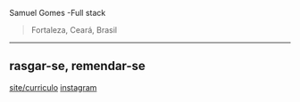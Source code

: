 Samuel Gomes
-Full stack
>Fortaleza, Ceará, Brasil

---
rasgar-se, remendar-se
---

[site/curriculo](Smz1n.github.io)
[instagram](https://www.instagram.com/samuelz.gv/)
